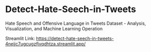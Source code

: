 # Detect-Hate-Seech-in-Tweets
Hate Speech and Offensive Language in Tweets Dataset - Analysis, Visualization, and Machine Learning Operation 

Streamlit Link:
https://detect-hate-seech-in-tweets-4nejjc7ugcugzfjvqdhtza.streamlit.app/

